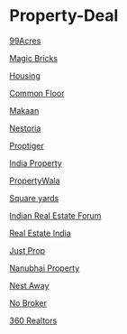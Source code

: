 # Property-Deal

<a href="https://www.99acres.com/">99Acres</a>

<a href="http://www.magicbricks.com/">Magic Bricks</a>

<a href="https://housing.com/in/buy/real-estate-surat">Housing</a>

<a href="https://www.commonfloor.com/">Common Floor</a>

<a href="https://www.makaan.com/">Makaan</a>

<a href="https://www.nestoria.in/">Nestoria</a>

<a href="https://www.proptiger.com/">Proptiger</a>

<a href="https://www.indiaproperty.com/">India Property</a>

<a href="https://www.propertywala.com/">PropertyWala</a>

<a href="https://www.squareyards.com/">Square yards</a>

<a href="https://www.indianrealestateforum.com/">Indian Real Estate Forum</a>

<a href="https://www.realestateindia.com/">Real Estate India</a>

<a href="http://www.justprop.com/">Just Prop</a>

<a href="http://www.nanubhaiproperty.com/">Nanubhai Property</a>

<a href="https://www.nestaway.com/">Nest Away</a>

<a href="https://www.nobroker.in/">No Broker</a>

<a href="https://www.360realtors.com/">360 Realtors</a>
